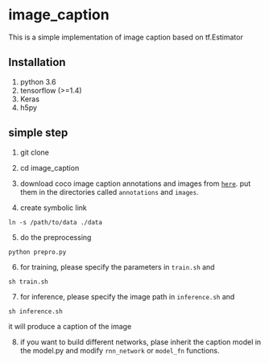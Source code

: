 # image_caption

This is a simple implementation of image caption based on tf.Estimator 

## Installation
1. python 3.6
2. tensorflow (>=1.4)
3. Keras
4. h5py

## simple step
1. git clone  

2. cd image_caption 

3. download coco image caption annotations and images from [`here`](http://cocodataset.org/#download). put them in the directories called `annotations` and `images`.

4. create symbolic link
```
ln -s /path/to/data ./data
```
5. do the preprocessing
```
python prepro.py
```
6. for training, please specify the parameters in `train.sh` and  
```
sh train.sh
```

7. for inference, please specify the image path in `inference.sh` and  
```
sh inference.sh
```
it will produce a caption of the image  

8. if you want to build different networks, plase inherit the caption model in the model.py and modify `rnn_network` or `model_fn` functions.
